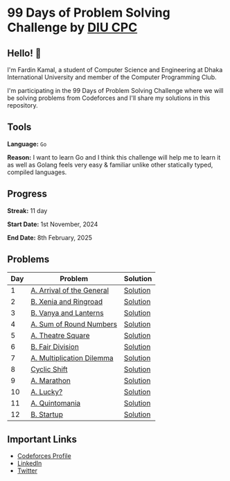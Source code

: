 # 99 Days of Problem Solving Challenge by [DIU CPC](https://www.linkedin.com/company/diu-cpc-computer-programming-club)

## Hello! 👋

I'm Fardin Kamal, a student of Computer Science and Engineering at Dhaka International University and member of the Computer Programming Club.

I'm participating in the 99 Days of Problem Solving Challenge where we will be solving problems from Codeforces and I'll share my solutions in this repository.


## Tools
**Language:** `Go`

**Reason:** I want to learn Go and I think this challenge will help me to learn it as well as Golang feels very easy & familiar unlike other statically typed, compiled languages.


## Progress
**Streak:** 11 day

**Start Date:** 1st November, 2024

**End Date:** 8th February, 2025


## Problems

| Day | Problem                                                                            | Solution                |
|-----|------------------------------------------------------------------------------------|-------------------------|
| 1   | [A. Arrival of the General](https://codeforces.com/problemset/problem/144/A)       | [Solution](./day-1.go)  |
| 2   | [B. Xenia and Ringroad](https://codeforces.com/problemset/problem/339/B)           | [Solution](./day-2.go)  |
| 3   | [B. Vanya and Lanterns](https://codeforces.com/problemset/problem/492/B)           | [Solution](./day-3.go)  |
| 4   | [A. Sum of Round Numbers](https://codeforces.com/problemset/problem/1352/A)        | [Solution](./day-4.go)  |
| 5   | [A. Theatre Square](https://codeforces.com/problemset/problem/1/A)                 | [Solution](./day-5.go)  |
| 6   | [B. Fair Division](https://codeforces.com/problemset/problem/1472/B)               | [Solution](./day-6.go)  |
| 7   | [A. Multiplication Dilemma](https://codeforces.com/problemset/gymProblem/101972/A) | [Solution](./day-7.go)  |
| 8   | [Cyclic Shift](https://codeforces.com/gym/101972/problem/K)                        | [Solution](./day-8.go)  |
| 9   | [A. Marathon](https://codeforces.com/problemset/problem/1692/A)                    | [Solution](./day-9.go)  |
| 10  | [A. Lucky?](https://codeforces.com/problemset/problem/1676/A)                      | [Solution](./day-10.go) |
| 11  | [A. Quintomania](https://codeforces.com/problemset/problem/2036/A)                 | [Solution](./day-11.go) |
| 12  | [B. Startup](https://codeforces.com/problemset/problem/2036/B)                     | [Solution](./day-12.go) |

## Important Links

- [Codeforces Profile](https://codeforces.com/profile/fardinkamal62)
- [LinkedIn](https://www.linkedin.com/in/fardinkamal62)
- [Twitter](https://twitter.com/fardinkamal62)

